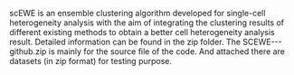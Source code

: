 scEWE is an ensemble clustering algorithm developed for single-cell heterogeneity analysis with the aim of integrating the clustering results of different existing methods to obtain a better cell heterogeneity analysis result.
Detailed information can be found in the zip folder.
The SCEWE---github.zip is mainly for the source file of the code. And attached there are datasets (in zip format) for testing purpose.
